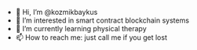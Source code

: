 - 👋 Hi, I’m @kozmikbaykus
- 👀 I’m interested in smart contract blockchain systems
- 🌱 I’m currently learning physical therapy
- 📫 How to reach me: just call me if you get lost

<!---
kozmikbaykus/kozmikbaykus is a ✨ special ✨ repository because its `README.md` (this file) appears on your GitHub profile.
You can click the Preview link to take a look at your changes.
--->
